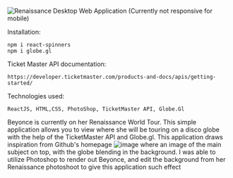 ![Renaissance](https://imgur.com/cmaVw4i.png)
Desktop Web Application (Currently not responsive for mobile)

Installation:
```
npm i react-spinners
npm i globe.gl
```
Ticket Master API documentation:
```
https://developer.ticketmaster.com/products-and-docs/apis/getting-started/
```
Technologies used: 
```
ReactJS, HTML,CSS, PhotoShop, TicketMaster API, Globe.Gl
```
Beyonce is currently on her Renaissance World Tour. This simple application allows you to view where she will be touring on a disco globe with the help of the TicketMaster API and Globe.gl. This application draws inspiration from Github's homepage
![image](https://github.com/Rchrdlss3/Renaissance-TicketMaster/assets/35810850/b968b48c-d048-4ac6-9ea4-2e46fc41fcbf)
where an image of the main subject on top, with the globe blending in the background. I was able to utilize Photoshop to render out Beyonce, and edit the background from her Renaissance photoshoot to give this application such effect
